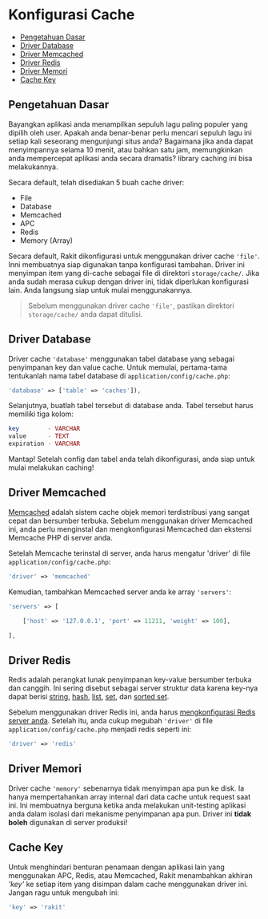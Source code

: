 # Konfigurasi Cache

<!-- MarkdownTOC autolink="true" autoanchor="true" levels="2,3" bracket="round" lowercase="only_ascii" -->

- [Pengetahuan Dasar](#pengetahuan-dasar)
- [Driver Database](#driver-database)
- [Driver Memcached](#driver-memcached)
- [Driver Redis](#driver-redis)
- [Driver Memori](#driver-memori)
- [Cache Key](#cache-key)

<!-- /MarkdownTOC -->

<a id="pengetahuan-dasar"></a>

<a id="pengetahuan-dasar"></a>
## Pengetahuan Dasar

Bayangkan aplikasi anda menampilkan sepuluh lagu paling populer yang dipilih oleh user. Apakah anda benar-benar perlu mencari sepuluh lagu ini setiap kali seseorang mengunjungi situs anda? Bagaimana jika anda dapat menyimpannya selama 10 menit, atau bahkan satu jam, memungkinkan anda mempercepat aplikasi anda secara dramatis? library caching ini bisa melakukannya.

Secara default, telah disediakan 5 buah cache driver:

-   File
-   Database
-   Memcached
-   APC
-   Redis
-   Memory (Array)

Secara default, Rakit dikonfigurasi untuk menggunakan driver cache `'file'`. Inni membuatnya siap digunakan tanpa konfigurasi tambahan. Driver ini menyimpan item yang di-cache sebagai file di direktori `storage/cache/`. Jika anda sudah merasa cukup dengan driver ini, tidak diperlukan konfigurasi lain. Anda langsung siap untuk mulai menggunakannya.

> Sebelum menggunakan driver cache `'file'`, pastikan direktori `storage/cache/` anda dapat ditulisi.

<a id="driver-database"></a>

<a id="driver-database"></a>
## Driver Database

Driver cache `'database'` menggunakan tabel database yang sebagai penyimpanan key dan value cache. Untuk memulai, pertama-tama tentukanlah nama tabel database di `application/config/cache.php`:

```php
'database' => ['table' => 'caches']),
```

Selanjutnya, buatlah tabel tersebut di database anda. Tabel tersebut harus memiliki tiga kolom:

```php
key        - VARCHAR
value      - TEXT
expiration - VARCHAR
```

Mantap! Setelah config dan tabel anda telah dikonfigurasi, anda siap untuk mulai melakukan caching!

<a id="driver-memcached"></a>

<a id="driver-memcached"></a>
## Driver Memcached

[Memcached](http://memcached.org) adalah sistem cache objek memori terdistribusi yang sangat cepat dan bersumber terbuka. Sebelum menggunakan driver Memcached ini, anda perlu menginstal dan mengkonfigurasi Memcached dan ekstensi Memcache PHP di server anda.

Setelah Memcache terinstal di server, anda harus mengatur 'driver' di file `application/config/cache.php`:

```php
'driver' => 'memcached'
```

Kemudian, tambahkan Memcached server anda ke array `'servers'`:

```php
'servers' => [

	['host' => '127.0.0.1', 'port' => 11211, 'weight' => 100],

],
```

<a id="driver-redis"></a>

<a id="driver-redis"></a>
## Driver Redis

Redis adalah perangkat lunak penyimpanan key-value bersumber terbuka dan canggih. Ini sering disebut sebagai server struktur data karena key-nya dapat berisi [string](http://redis.io/topics/data-types#strings), [hash](http://redis.io/topics/data-types#hashes), [list](http://redis.io/topics/data-types#lists), [set](http://redis.io/topics/data-types#sets), dan [sorted set](http://redis.io/topics/data-types#sorted-sets).

Sebelum menggunakan driver Redis ini, anda harus [mengkonfigurasi Redis server anda](/docs/en/database/redis#config). Setelah itu, anda cukup megubah `'driver'` di file `application/config/cache.php` menjadi redis seperti ini:

```php
'driver' => 'redis'
```

<a id="driver-memori"></a>

<a id="driver-memori"></a>
## Driver Memori

Driver cache `'memory'` sebenarnya tidak menyimpan apa pun ke disk. Ia hanya mempertahankan array internal dari data cache untuk request saat ini. Ini membuatnya berguna ketika anda melakukan unit-testing aplikasi anda dalam isolasi dari mekanisme penyimpanan apa pun. Driver ini **tidak boleh** digunakan di server produksi!

<a id="cache-key"></a>

<a id="cache-key"></a>
## Cache Key

Untuk menghindari benturan penamaan dengan aplikasi lain yang menggunakan APC, Redis, atau Memcached, Rakit menambahkan akhiran _'key'_ ke setiap item yang disimpan dalam cache menggunakan driver ini. Jangan ragu untuk mengubah ini:

```php
'key' => 'rakit'
```
